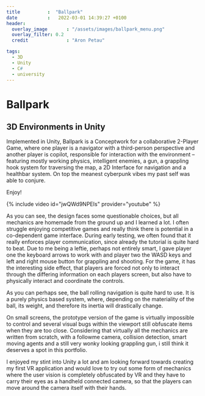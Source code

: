 ```yaml
---
title          :  "Ballpark"
date           :   2022-03-01 14:39:27 +0100
header:
  overlay_image       : "/assets/images/ballpark_menu.png"
  overlay_filter: 0.2
  credit              : "Aron Petau"

tags:
  - 3D
  - Unity
  - C#
  - university
---
```


# Ballpark
## 3D Environments in Unity

Implemented in Unity, Ballpark is a Conceptwork for a collaborative 2-Player Game, where one player is a navigator with a third-person perspective and another player is copilot, responsible for interaction with the environment – featuring mostly working physics, intelligent enemies, a gun, a grappling hook system for traversing the map, a 2D Interface for navigation and a healthbar system. On top the meanest cyberpunk vibes my past self was able to conjure.

Enjoy!

{% include video id="jwQWd9NPEIs" provider="youtube" %}


As you can see, the design faces some questionable choices, but all mechanics are homemade from the ground up and I learned a lot. I often struggle enjoying competitive games and really think there is potential in a co-dependent game interface. During early testing, we often found that it really enforces player communication, since already the tutorial is quite hard to beat.
Due to me being a leftie, perhaps not entirely smart, I gave player one the keyboard arrows to work with and player two the WASD keys and left and right mouse button for grappling and shooting. For the game, it has the interesting side effect, that players are forced not only to interact through the differing information on each players screen, but also have to physically interact and coordinate the controls. 

As you can perhaps see, the ball rolling navigation is quite hard to use. 
It is a purely physics based system, where, depending on the materiality of the ball, its weight, and therefore its inertia will drastically change. 

On small screens, the prototype version of the game is virtually impossible to control and several visual bugs within the viewport still obfuscate items when they are too close. Considering that virtually all the mechanics are written from scratch, with a followme camera, collision detection, smart moving agents and a still very wonky looking grappling gun, i still think it deserves a spot in this portfolio. 

I enjoyed my stint into Unity a lot and am looking forward towards creating my first VR application and would love to try out some form of mechanics where the user vision is completely obfuscated by VR and they have to carry their eyes as a handheld connected camera, so that the players can move around the camera itself with their hands.  